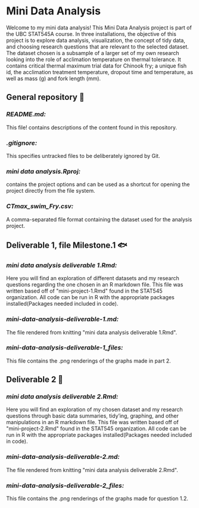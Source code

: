 # **Mini Data Analysis** 

Welcome to my mini data analysis!
This Mini Data Analysis project is part of the UBC STAT545A course. In three installations, the objective of this project is to explore data analysis, visualization, the concept of tidy data, and choosing research questions that are relevant to the selected dataset. The dataset chosen is a subsample of a larger set of my own research looking into the role of acclimation temperature on thermal tolerance. It contains critical thermal maximum trial data for Chinook fry; a unique fish id, the acclimation treatment temperature, dropout time and temperature, as well as mass (g) and fork length (mm).

## General repository 🌊

### *README.md:*

This file! contains descriptions of the content found in this repository.


### *.gitignore:*

This specifies untracked files to be deliberately ignored by Git.


### *mini data analysis.Rproj:*

contains the project options and can be used as a shortcut for opening the project directly from the file system.

### *CTmax_swim_Fry.csv:*

A comma-separated file format containing the dataset used for the analysis project.

## Deliverable 1, file Milestone.1 :fish:

### *mini data analysis deliverable 1.Rmd:*

Here you will find an exploration of different datasets and my research questions regarding the one chosen in an R markdown file. This file was written based off of "mini-project-1.Rmd" found in the STAT545 organization.
All code can be run in R with the appropriate packages installed(Packages needed included in code).


### *mini-data-analysis-deliverable-1.md:*

The file rendered from knitting "mini data analysis deliverable 1.Rmd".


### *mini-data-analysis-deliverable-1_files:*

This file contains the .png renderings of the graphs made in part 2. 

## Deliverable 2 🐠

### *mini data analysis deliverable 2.Rmd:*

Here you will find an exploration of my chosen dataset and my research questions through basic data summaries, tidy’ing, graphing, and other manipulations in an R markdown file. This file was written based off of "mini-project-2.Rmd" found in the STAT545 organization.
All code can be run in R with the appropriate packages installed(Packages needed included in code).

### *mini-data-analysis-deliverable-2.md:*

The file rendered from knitting "mini data analysis deliverable 2.Rmd".

### *mini-data-analysis-deliverable-2_files:*

This file contains the .png renderings of the graphs made for question 1.2.

